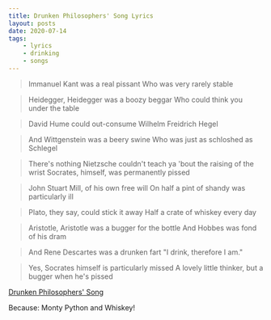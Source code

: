 ```yaml
---
title: Drunken Philosophers' Song Lyrics
layout: posts
date: 2020-07-14
tags:
    - lyrics
    - drinking
    - songs
---
```



> Immanuel Kant was a real pissant
> Who was very rarely stable

> Heidegger, Heidegger was a boozy beggar
> Who could think you under the table

> David Hume could out-consume
> Wilhelm Freidrich Hegel

> And Wittgenstein was a beery swine
> Who was just as schloshed as Schlegel

> There's nothing Nietzsche couldn't teach ya
> 'bout the raising of the wrist
> Socrates, himself, was permanently pissed

> John Stuart Mill, of his own free will
> On half a pint of shandy was particularly ill

> Plato, they say, could stick it away
> Half a crate of whiskey every day

> Aristotle, Aristotle was a bugger for the bottle
> And Hobbes was fond of his dram

> And Rene Descartes was a drunken fart
> "I drink, therefore I am."

> Yes, Socrates himself is particularly missed
> A lovely little thinker, but a bugger when he's pissed



[Drunken Philosophers' Song](https://www.youtube.com/watch?v=l9SqQNgDrgg)

Because: Monty Python and Whiskey!
